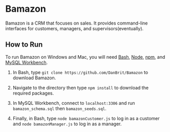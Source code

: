 
# Bamazon
Bamazon is a CRM that focuses on sales. It provides command-line interfaces for customers, managers, and supervisors(eventually).


## How to Run
To run Bamazon on Windows and Mac, you will need [Bash](https://git-scm.com/downloads/), [Node](https://nodejs.org/en/), [npm](https://www.npmjs.com/get-npm?utm_source=house&utm_medium=homepage&utm_campaign=free%20orgs&utm_term=Install%20npm), and [MySQL Workbench](https://dev.mysql.com/downloads/workbench/).


1. In Bash, type `git clone https://github.com/DanBrit/Bamazon` to download Bamazon.

2. Navigate to the directory then type `npm install` to download the required packages.

3. In MySQL Workbench, connect to `localhost:3306` and run `bamazon_schema.sql` then `bamazon_seeds.sql`.

4. Finally, in Bash, type `node bamazonCustomer.js` to log in as a customer and `node bamazonManager.js` to log in as a manager.


